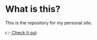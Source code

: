 # What is this?
This is the repository for my personal site.

:point_right:<a href="danielschung.github.io"> Check it out</a>

